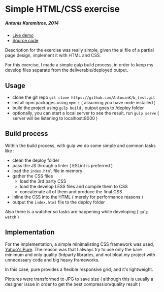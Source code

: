 
# Simple HTML/CSS exercise
##### Antonis Karamitros, 2014
- [Live demo](http://antouank.github.io/b_test/deploy/)
- [Source code](https://github.com/AntouanK/b_test)


Description for the exercise was really simple, given the ai file of a partial page design, implement it with HTML and CSS.

For this exercise, I made a simple gulp build process, in order to keep my develop files separate from the deliverable/deployed output.

## Usage

- clone the git repo `git clone https://github.com/AntouanK/b_test.git`
- install npm packages using `npm i` ( assuming you have node installed )
- build the project using `gulp build` , output goes to /deploy folder
- optionally, you can start a local server to see the result. run `gulp serve` ( server will be listening to localhost:8000 )

## Build process

Within the build process, with gulp we do some simple and common tasks like :
- clean the deploy folder
- pass the JS through a linter ( ESLint is preferred )
- load the `index.html` file in memory
- gather the CSS files
  - load the 3rd party CSS
  - load the develop LESS files and compile them to CSS
  - concatenate all of them and produce the final CSS
- inline the CSS into the HTML <head> ( merely for performance reasons )
- output the `index.html` file to the deploy folder

Also there is a watcher so tasks are happening while developing ( `gulp watch` )


## Implementation

For the implementation, a simple minimalisting CSS framework was used, [Yahoo's Pure](http://purecss.io/).
The reason was that I always try to use only the bare minimum and only quality 3rdparty libraries, and not bloat my project with unnecessary code and big heavy frameworks.

In this case, pure provides a flexible responsive grid, and it's lightweight.

Pictures were transformed to JPG to save size ( although this is usually a designer issue in order to get the best compression/quality result )
